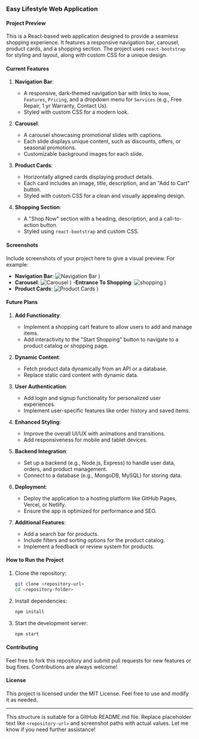 ### Easy Lifestyle Web Application

#### **Project Preview**
This is a React-based web application designed to provide a seamless shopping experience. It features a responsive navigation bar, carousel, product cards, and a shopping section. The project uses `react-bootstrap` for styling and layout, along with custom CSS for a unique design.

#### **Current Features**
1. **Navigation Bar**:
   - A responsive, dark-themed navigation bar with links to `Home`, `Features`, `Pricing`, and a dropdown menu for `Services` (e.g., Free Repair, 1 yr Warranty, Contact Us).
   - Styled with custom CSS for a modern look.

2. **Carousel**:
   - A carousel showcasing promotional slides with captions.
   - Each slide displays unique content, such as discounts, offers, or seasonal promotions.
   - Customizable background images for each slide.

3. **Product Cards**:
   - Horizontally aligned cards displaying product details.
   - Each card includes an image, title, description, and an "Add to Cart" button.
   - Styled with custom CSS for a clean and visually appealing design.

4. **Shopping Section**:
   - A "Shop Now" section with a heading, description, and a call-to-action button.
   - Styled using `react-bootstrap` and custom CSS.

#### **Screenshots**
Include screenshots of your project here to give a visual preview. For example:
- **Navigation Bar**:
  ![Navigation Bar](https://github.com/user-attachments/assets/bc4900a7-f441-439e-bf60-119d5ee50f7d)
)
- **Carousel**:
  ![Carousel](https://github.com/user-attachments/assets/4bf13c60-6db1-42aa-85fb-be1dc2246634)
)
-**Entrance To Shopping**:
  ![shopping](https://github.com/user-attachments/assets/d493019b-f1a6-4a73-a8af-c002c1d7cec4)
)
- **Product Cards**:
  ![Product Cards](https://github.com/user-attachments/assets/f2ac6cc9-a446-4c5e-895b-d65c48ade06f)
)

#### **Future Plans**
1. **Add Functionality**:
   - Implement a shopping cart feature to allow users to add and manage items.
   - Add interactivity to the "Start Shopping" button to navigate to a product catalog or shopping page.

2. **Dynamic Content**:
   - Fetch product data dynamically from an API or a database.
   - Replace static card content with dynamic data.

3. **User Authentication**:
   - Add login and signup functionality for personalized user experiences.
   - Implement user-specific features like order history and saved items.

4. **Enhanced Styling**:
   - Improve the overall UI/UX with animations and transitions.
   - Add responsiveness for mobile and tablet devices.

5. **Backend Integration**:
   - Set up a backend (e.g., Node.js, Express) to handle user data, orders, and product management.
   - Connect to a database (e.g., MongoDB, MySQL) for storing data.

6. **Deployment**:
   - Deploy the application to a hosting platform like GitHub Pages, Vercel, or Netlify.
   - Ensure the app is optimized for performance and SEO.

7. **Additional Features**:
   - Add a search bar for products.
   - Include filters and sorting options for the product catalog.
   - Implement a feedback or review system for products.

#### **How to Run the Project**
1. Clone the repository:
   ```bash
   git clone <repository-url>
   cd <repository-folder>
   ```

2. Install dependencies:
   ```bash
   npm install
   ```

3. Start the development server:
   ```bash
   npm start
   ```

#### **Contributing**
Feel free to fork this repository and submit pull requests for new features or bug fixes. Contributions are always welcome!

#### **License**
This project is licensed under the MIT License. Feel free to use and modify it as needed.

---

This structure is suitable for a GitHub README.md file. Replace placeholder text like `<repository-url>` and screenshot paths with actual values. Let me know if you need further assistance!

